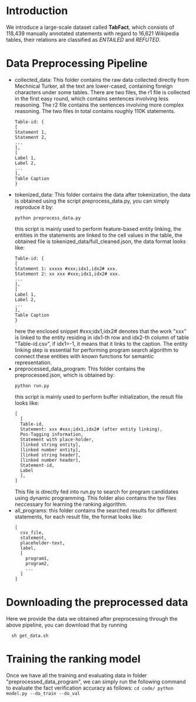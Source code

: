 # Introduction
We introduce a large-scale dataset called **TabFact**, which consists of 118,439 manually annotated statements with regard to 16,621 Wikipedia tables, their relations are classified as *ENTAILED* and *REFUTED*.


# Data Preprocessing Pipeline
- collected_data: This folder contains the raw data collected directly from Mechnical Turker, all the text are lower-cased, containing foreign characters under some tables. There are two files, the r1 file is collected in the first easy round, which contains sentences involving less reasoning. The r2 file contains the sentences involving more complex reasoning. The two files in total contains roughly 110K statements. 
  ```
  Table-id: {
  [
  Statement 1,
  Statement 2,
  ...
  ],
  [
  Label 1,
  Label 2,
  ...
  ],
  Table Caption
  }
  ```
- tokenized_data: This folder contains the data after tokenization, the data is obtained using the script preprocess_data.py, you can simply reproduce it by:
  ```
  python preprocess_data.py
  ```
  this script is mainly used to perform feature-based entity linking, the entities in the statements are linked to the cell values in the table, the obtained file is tokenized_data/full_cleaned.json, the data format looks like:
  ```
  Table-id: {
  [
  Statement 1: xxxxx #xxx;idx1,idx2# xxx.
  Statement 2: xx xxx #xxx;idx1,idx2# xxx. 
  ...
  ],
  [
  Label 1,
  Label 2,
  ...
  ],
  Table Caption
  }
  ```
  here the enclosed snippet #xxx;idx1,idx2# denotes that the work "xxx" is linked to the entity residing in idx1-th row and idx2-th column of table "Table-id.csv", if idx1=-1, it means that it links to the caption. The entity linking step is essential for performing program search algorithm to connect these entities with known functions for semantic representation.
- preprocessed_data_program: This folder contains the preprocessed.json, which is obtained by:
  ```
  python run.py
  ```
  this script is mainly used to perform buffer initialization, the result file looks like:
  ```
  [
    [
    Table-id,
    Statement: xxx #xxx;idx1,idx2# (after entity linking),
    Pos-Tagging information,
    Statement with place-holder,
    [linked string entity],
    [linked number entity],
    [linked string header],
    [linked number header],
    Statement-id,
    Label
    ],
  ]
  ```
  This file is directly fed into run.py to search for program candidates using dynamic programming. This folder also contains the tsv files neccessary for learning the ranking algorithm.
- all_programs: this folder contains the searched results for different statements, for each result file, the format looks like:
  ```
  [
    csv_file,
    statement,
    placeholder-text,
    label,
    [
      program1,
      program2,
      ...
    ]
  ]
  ```
# Downloading the preprocessed data
Here we provide the data we obtained after preprocessing through the above pipeline, you can download that by running
```
  sh get_data.sh
```

# Training the ranking model
Once we have all the training and evaluating data in folder "preprocessed_data_program", we can simply run the following command to evaluate the fact verification accuracy as follows:
``
cd code/
python model.py --do_train --do_val
``

